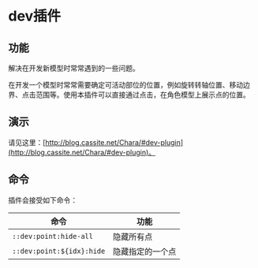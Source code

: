 # dev插件

## 功能

解决在开发新模型时常常遇到的一些问题。

在开发一个模型时常常需要确定可活动部位的位置，例如旋转转轴位置、移动边界、点击范围等。使用本插件可以直接通过点击，在角色模型上展示点的位置。

## 演示

请见这里：[http://blog.cassite.net/Chara/#dev-plugin](http://blog.cassite.net/Chara/#dev-plugin)。

## 命令

插件会接受如下命令：

| 命令                       | 功能                          |
|----------------------------|-------------------------------|
| `::dev:point:hide-all`     | 隐藏所有点                    |
| `::dev:point:${idx}:hide`  | 隐藏指定的一个点              |
